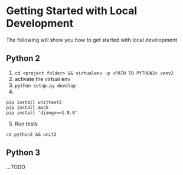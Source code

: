 # Getting Started with Local Development
The following will show you how to get started with local development

## Python 2
1. `cd <project folder> && virtualenv -p <PATH TO PYTHON2> venv2`
2. activate the virtual env
3. `python setup.py develop`
4.
```
pip install unittest2
pip install mock
pip install 'django==1.8.8'
```
5. Run tests
```
cd python2 && unit2
```

## Python 3
...TODO